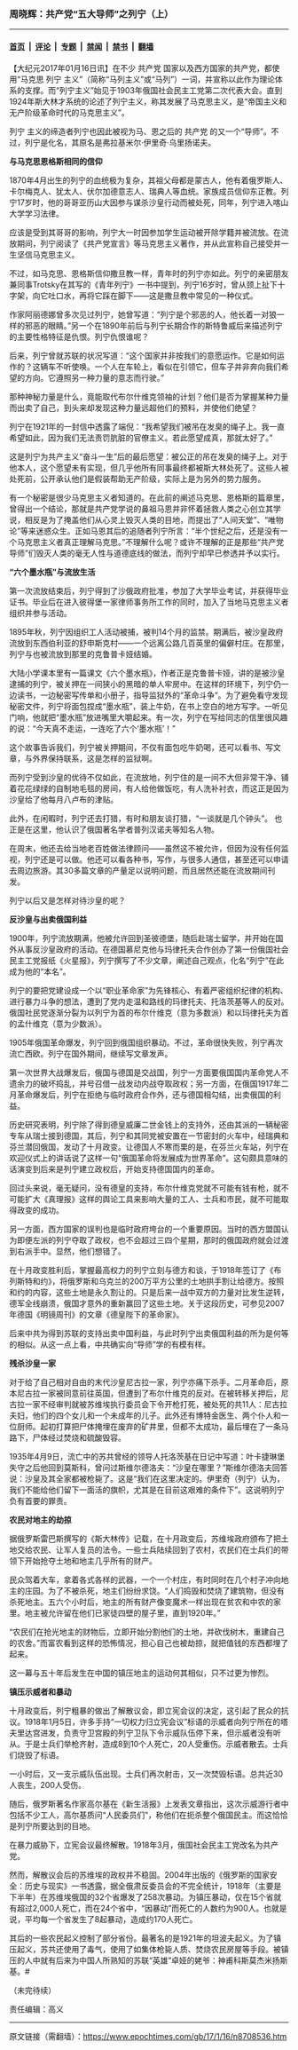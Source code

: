 ### 周晓辉：共产党“五大导师”之列宁（上）

---

#### [首页](../../../..?n8708536) &nbsp;|&nbsp; [评论](../../../../../epoch-comment?n8708536) &nbsp;|&nbsp; [专题](../../../../../epoch-special?n8708536) &nbsp;|&nbsp; [禁闻](../../../../../epoch-news?n8708536) &nbsp;|&nbsp; [禁书](../../../../../books?n8708536) &nbsp;|&nbsp; [翻墙](https://github.com/gfw-breaker/nogfw/blob/master/README.md?n8708536)


<div class="post_content" id="artbody" itemprop="articleBody">
 <!-- article content begin -->
 <p>
  【大纪元2017年01月16日讯】在不少
  <ok href="https://www.epochtimes.com/gb/tag/%E5%85%B1%E4%BA%A7%E5%85%9A.html">
   共产党
  </ok>
  国家以及西方国家的共产党，都使用“马克思
  <ok href="https://www.epochtimes.com/gb/tag/%E5%88%97%E5%AE%81.html">
   列宁
  </ok>
  主义”（简称“马列主义”或“马列”）一词，并宣称以此作为理论体系的支撑。而“列宁主义”始见于1903年俄国社会民主工党第二次代表大会。直到1924年斯大林才系统的论述了列宁主义，称其发展了马克思主义，是“帝国主义和无产阶级革命时代的马克思主义”。
 </p>
 <p>
  <ok href="https://www.epochtimes.com/gb/tag/%E5%88%97%E5%AE%81.html">
   列宁
  </ok>
  主义的缔造者列宁也因此被视为马、恩之后的
  <ok href="https://www.epochtimes.com/gb/tag/%E5%85%B1%E4%BA%A7%E5%85%9A.html">
   共产党
  </ok>
  的又一个“导师”。不过，列宁是化名，其原名是弗拉基米尔‧伊里奇‧乌里扬诺夫。
 </p>
 <p>
  <strong>
   与马克思恩格斯相同的信仰
  </strong>
 </p>
 <p>
  1870年4月出生的列宁的血统极为复杂，其祖父母都是蒙古人，他有着俄罗斯人、卡尔梅克人、犹太人、伏尔加德意志人、瑞典人等血统。家族成员信仰东正教。列宁17岁时，他的哥哥亚历山大因参与谋杀沙皇行动而被处死，同年，列宁进入喀山大学学习法律。
 </p>
 <p>
  应该是受到其哥哥的影响，列宁大一时因参加学生运动被开除学籍并被流放。在流放期间，列宁阅读了《共产党宣言》等马克思主义著作，并从此宣称自己接受并一生坚信马克思主义。
 </p>
 <p>
  不过，如马克思、恩格斯信仰撒旦教一样，青年时的列宁亦如此。列宁的亲密朋友兼同事Trotsky在其写的《青年列宁》一书中提到，列宁16岁时，曾从颈上扯下十字架，向它吐口水，再将它踩在脚下——这是撒旦教中常见的一种仪式。
 </p>
 <p>
  作家阿丽德娜曾多次见过列宁，她曾写道：“列宁是个邪恶的人，他长着一对狼一样的邪恶的眼睛。”另一个在1890年前后与列宁长期合作的斯特鲁威后来描述列宁的主要性格特征是仇恨。列宁仇恨谁呢？
 </p>
 <p>
  后来，列宁曾就苏联的状况写道：“这个国家并非按我们的意愿运作。它是如何运作的？这辆车不听使唤。一个人在车轮上，看似在引领它，但车子并非奔向我们希望的方向。它遵照另一种力量的意志而行驶。”
 </p>
 <p>
  那种神秘力量是什么，竟能取代布尔什维克领袖的计划？他们是否为掌握某种力量而出卖了自己，到头来却发现这种力量远超他们的预料，并使他们绝望？
 </p>
 <p>
  列宁在1921年的一封信中透露了端倪：“我希望我们被吊在发臭的绳子上。我一直希望如此，因为我们无法责罚肮脏的官僚主义。若此愿望成真，那就太好了。”
 </p>
 <p>
  这是列宁为共产主义“奋斗一生”后的最后愿望：被公正的吊在发臭的绳子上。对于他本人，这个愿望未有实现，但几乎他所有同事最终都被斯大林处死了。这些人被处死前，公开承认他们是假装帮助无产阶级，实际上是为另外的势力服务。
 </p>
 <p>
  有一个秘密是很少马克思主义者知道的。在此前的阐述马克思、恩格斯的篇章里，曾得出一个结论，那就是共产党学说的鼻祖马恩并非怀着拯救人类之心创立其学说，相反是为了掩盖他们从心灵上毁灭人类的目地，而提出了“人间天堂”、“唯物论”等来迷惑众生。正如马恩其后的追随者列宁所言：“半个世纪之后，还是没有一个马克思主义者真正理解马克思。”不理解什么呢？或许不理解的正是那些“共产党导师”们毁灭人类的毫无人性与道德底线的做法，而列宁却早已参透并予以实行。
 </p>
 <p>
  <strong>
   “六个墨水瓶”与流放生活
   <br/>
  </strong>
 </p>
 <p>
  第一次流放结束后，列宁得到了沙俄政府批准，参加了大学毕业考试，并获得毕业证书。毕业后在进入彼得堡一家律师事务所工作的同时，加入了当地马克思主义者组织并参与活动。
 </p>
 <p>
  1895年秋，列宁因组织工人活动被捕，被判14个月的监禁。期满后，被沙皇政府流放到东西伯利亚的舒申斯克村——一个远离公路几百英里的偏僻村庄。在那里，列宁与也被流放到那里的克鲁普卡娅结婚。
 </p>
 <p>
  大陆小学课本里有一篇课文《六个墨水瓶》，作者正是克鲁普卡娅，讲的是被沙皇逮捕的列宁，被关押在一间狭小的黑暗的单人牢房中。在这样的环境下，列宁仍一边读书，一边秘密写传单和小册子，指导监狱外的“革命斗争”。为了避免看守发现秘密文件，列宁将面包捏成“墨水瓶”，装上牛奶，在书上空白的地方写字。一听见门响，他就把“墨水瓶”放进嘴里大嚼起来。有一次，列宁在写给同志的信里很风趣的说：“今天真不走运，一连吃了六个‘墨水瓶’！”
 </p>
 <p>
  这个故事告诉我们，列宁被关押期间，不仅有面包吃牛奶喝，还可以看书、写文章，与外界保持联系，这是怎样的监狱啊。
 </p>
 <p>
  而列宁受到沙皇的优待不仅如此，在流放地，列宁住的是一间不大但非常干净、铺着花花绿绿的自制地毛毯的房间，有人给他做饭吃，有人洗补衬衣，而这正是因为沙皇给了他每月八卢布的津贴。
 </p>
 <p>
  此外，在闲暇时，列宁还去打猎，有时和朋友谈打猎，“一谈就是几个钟头”。 也正是在这里，他认识了俄国著名学者普列汉诺夫等知名人物。
 </p>
 <p>
  在周末，他还去给当地老百姓做法律顾问——虽然这不被允许，但因为没有任何监视，列宁还是可以做。他还可以看各种书，写作，与很多人通信，甚至还可以申请去周边旅游。其30多篇文章的产量足以说明问题，而且居然还能在流放期间刊发。
 </p>
 <p>
  列宁以后又是怎样对待沙皇的呢？
 </p>
 <p>
  <strong>
   反沙皇与出卖俄国利益
  </strong>
 </p>
 <p>
  1900年，列宁流放期满，他被允许回到圣彼德堡，随后赴瑞士留学，并开始在国外从事反沙皇政府的活动。在德国慕尼克他与玛律托夫合作创办了第一份俄国社会民主工党报纸《火星报》，列宁撰写了不少文章，阐述自己观点，化名“列宁”在此成为他的“本名”。
 </p>
 <p>
  列宁的要把党建设成一个以“职业革命家”为先锋核心、有着严密组织纪律的机构、进行暴力斗争的想法，遭到了党内走温和路线的玛律托夫、托洛茨基等人的反对。俄国社民党逐渐分裂为以列宁为首的布尔什维克（意为多数派）和以玛律托夫为首的孟什维克（意为少数派）。
 </p>
 <p>
  1905年俄国革命爆发，列宁回到俄国组织暴动。不过，革命很快失败，列宁再次流亡西欧。列宁在国外期间，继续写文章发声。
 </p>
 <p>
  第一次世界大战爆发后，俄国与德国是交战国，列宁一方面要俄国国内革命党人不遗余力的破坏捣乱，并号召借一战发动内战夺取政权；另一方面，在俄国1917年二月革命爆发后，列宁在拒绝与临时政府合作外，还与德国相勾结，出卖俄国的利益。
 </p>
 <p>
  历史研究表明，列宁除了得到德皇威廉二世金钱上的支持外，还由其派的一辆秘密专车从瑞士接到德国，其后，列宁和其同党被安置在一节密封的火车中，经瑞典和芬兰潜回俄国，发动了十月政变。让德国人不寒而栗的是，在芬兰火车站，列宁在欢迎仪式上的讲话说了这样一句“俄国革命将发展成为世界革命”。这句颇具意味的话演变到后来是列宁建立政权后，开始支持德国国内的革命。
 </p>
 <p>
  回过头来说，毫无疑问，没有德皇的支持，布尔什维克党就不可能有钱有枪，就不可能扩大《真理报》这样的舆论工具来影响大量的工人、士兵和市民，就不可能取得政变的成功。
 </p>
 <p>
  另一方面，西方国家的误判也是临时政府垮台的一个重要原因。当时的西方盟国认为即便左派的列宁夺取了政权，也不会超过三四个星期，那时的俄国政府就会过渡到右派手中。显然，他们想错了。
 </p>
 <p>
  在十月政变胜利后，掌握最高权力的列宁立刻与德方和谈，于1918年签订了《布列斯特和约》，将俄罗斯和乌克兰的200万平方公里的土地拱手割让给德方。按照和约的内容，这些土地是永久割让的。只是后来一战中双方的力量对比发生逆转，德军全线崩溃，俄国才意外的重新赢回了这些土地。关于这段历史，可参见2007年德国《明镜周刊》的文章《德皇陛下的革命家》。
 </p>
 <p>
  后来中共为得到苏联的支持出卖中国利益，与此时列宁出卖俄国利益的所为是何等的相似。从这一点上看，中共确实向“导师”学的有模有样。
 </p>
 <p>
  <strong>
   残杀沙皇一家
  </strong>
 </p>
 <p>
  对于给了自己相对自由的末代沙皇尼古拉一家，列宁亦痛下杀手。二月革命后，原本尼古拉一家被同意前往英国，但遭到了布尔什维克的反对。在被转移关押后，尼古拉一家不经审判就被苏维埃执行委员会下令开枪打死，被处死的共11人：尼古拉夫妇，他们的四个女儿和一个未成年的儿子。此外还有博特金医生、两个仆人和一位厨师。起初打算把尸体掩埋在废弃的矿井里，但都不太成功，最后埋在了一条马路下，尸体经过焚烧和硫酸毁容。
 </p>
 <p>
  1935年4月9日，流亡中的苏共曾经的领导人托洛茨基在日记中写道：叶卡捷琳堡失守之后他回到莫斯科，曾问过斯维尔德洛夫：“沙皇在哪里？”斯维尔德洛夫回答说：沙皇及其全家都被枪毙了。这是“我们在这里决定的。伊里奇（列宁）认为，我们不能给他们留下一面活的旗帜，尤其是在目前这艰难的条件下”。这说明列宁负有首要的罪责。
 </p>
 <p>
  <strong>
   农民对地主的劫掠
  </strong>
 </p>
 <p>
  据俄罗斯雷巴斯撰写的《斯大林传》记载，在十月政变后，苏维埃政府颁布了把土地交给农民、让军人复员的法令。一些士兵陆续回到了农村，农民们在士兵们的带领下开始抢夺土地和地主几乎所有的财产。
 </p>
 <p>
  民众驾着大车，拿着各式各样的武器，一个一个村庄，有时同时在几个村子冲向地主的庄园。为了不被杀死，地主们纷纷求饶。“人们捣毁和焚烧了建筑物，但没有杀死地主。五六个小时后，地主的所有财产像变魔术一样出现在贫农和中农的家里。地主被允许留在他们已家徒四壁的屋子里，直到1920年。”
 </p>
 <p>
  “农民们在抢光地主的财物后，立即开始分割他们的土地，并砍伐树木，重建自己的农舍。”而富农看到这样的恐怖情况，担心自己也被劫掠，就把值钱的东西都埋了起来。
 </p>
 <p>
  这一幕与五十年后发生在中国的镇压地主的运动何其相似，只不过更为惨烈。
 </p>
 <p>
  <strong>
   镇压示威者和暴动
  </strong>
 </p>
 <p>
  十月政变后，列宁粗暴的做出了解散议会，即立宪会议的决定，这引起了民众的抗议。1918年1月5日，许多手持“一切权力归立宪会议”标语的示威者向列宁所在的塔夫里达宫进发，负责守卫宫殿的列宁卫队下令示威队伍停下来，但示威者没有听从。于是士兵们举枪齐射，造成8到10个人死亡，20人受重伤。示威者散去。士兵们烧毁了标语。
 </p>
 <p>
  一小时后，又一支示威队伍出现。士兵们再次射击，又一次焚毁标语。总共近30人丧生，200人受伤。
 </p>
 <p>
  随后，俄罗斯著名作家高尔基在《新生活报》上发表文章指出，这次示威游行者中包括不少工人，高尔基质问“人民委员们”，称他们在扼杀整个俄国民主。而这恰恰是列宁所要达到的目地。
 </p>
 <p>
  在暴力威胁下，立宪会议最终解散。1918年3月，俄国社会民主工党改名为共产党。
 </p>
 <p>
  然而，解散议会后的苏维埃的政权并不稳固。2004年出版的《俄罗斯的国家安全：历史与现实》一书透露，据全俄肃反委员会的不完全统计，1918年（主要是下半年）在苏维埃俄国的32个省爆发了258次暴动。为镇压暴动，仅在15个省就有超过2,000人死亡，而在24个省中，“因暴动”而死亡的人数约为900人。也就是说，平均每一个省发生了8起暴动，造成约170人死亡。
 </p>
 <p>
  其后的一些农民起义控制了部分省份。最著名的是1921年的坦波夫起义。为了镇压起义，苏共还使用了毒气，使用了如集体枪毙人质、焚烧农民房屋等手段。被镇压的人中就有后来为中国人所熟知的苏联“英雄”卓娅的姥爷：神甫科斯莫杰米扬斯基。#
 </p>
 <p>
  （未完待续）
 </p>
 <p>
  责任编辑：高义
 </p>
 <!-- article content end -->
 <div id="below_article_ad">
 </div>
</div>


---

原文链接（需翻墙）：https://www.epochtimes.com/gb/17/1/16/n8708536.htm
